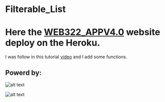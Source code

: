 # Filterable_List #

# Here the **[WEB322_APPV4.0](https://calm-atoll-15956.herokuapp.com/)** website deploy  on the Heroku.

I was follow in this tutorial [video](https://www.youtube.com/watch?v=G1eW3Oi6uoc&t=300s) and I add some functions.

## Powerd by: ##

![alt text][logo]

[logo]: https://softwareengineeringdaily.com/wp-content/uploads/2016/10/PostgreSQL.png "Logo Title Text 2"

![alt text](https://upload.wikimedia.org/wikipedia/commons/thumb/d/d9/Node.js_logo.svg/1200px-Node.js_logo.svg.png "Logo Title Text 1")
